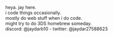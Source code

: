 heya. jay here.
<br>i code things occasionally.
<br>mostly do web stuff when i do code.
<br>might try to do 3DS homebrew someday.
<br>discord: @jaydarb10 - twitter: @jaydar27588623
